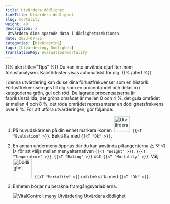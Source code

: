 ```yaml
---
title: Utvärdera dödlighet
linkTitle: Utvärdera dödlighet
slug: mortality
weight: 40
description: >
 Utvärdera dina sparade data i dödlighetssektionen.
date: 2023-07-26
categories: [Utvärdering]
tags: [Utvärdering, Dödlighet]
translationKey: evaluation/mortality
---
```

{{% alert title="Tips" %}}
Du kan inte använda djurfilter inom förlustanalysen. Kalvförluster visas automatiskt för dig.
{{% /alert %}}

I denna utvärdering kan du se dina förlustfrekvenser som en historik. Förlustfrekvensen ges till dig som en procentandel och delas in i kategorierna grön, gul och röd. De lagrade procentsatserna är fabriksinställda, det gröna området är mellan 0 och 4 %, det gula området är mellan 4 och 8 %, det röda området representerar en dödlighetsfrekvens över 8 %.
För att utföra utvärderingen, gör följande:

1. På huvudskärmen på din enhet markera ikonen &nbsp;<img src="/icons/main/evaluation.svg" width="50" align="bottom" alt="Utvärdera" />&nbsp; `{{<T "Evaluation" >}}`. Bekräfta med `{{<T "Ok" >}}`.

2. En annan undermeny öppnas där du kan använda piltangenterna △ ▽ ◁ ▷ för att välja mellan menyalternativen `{{<T "Weight" >}}`, `{{<T "Temperature" >}}`, `{{<T "Rating" >}}` och `{{<T "Mortality" >}}`. Välj &nbsp;<img src="/icons/evaluation/calflosses.svg" width="60" align="bottom" alt="Dödlighet" />&nbsp; `{{<T "Mortality" >}}` och bekräfta med `{{<T "Ok" >}}`.

3. Enheten börjar nu beräkna framgångsvariablerna.

   ![VitalControl: meny Utvärdering Utvärdera dödlighet](../images/mortality.png "Utvärdera dödlighet")
   
